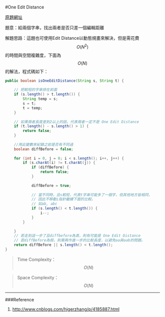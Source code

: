 #One Edit Distance

[原題網址](https://leetcode.com/problems/one-edit-distance/)

題意：給兩個字串，找出兩者是否只差一個編輯距離

解題思路：這題也可使用Edit Distance以動態規畫來解決，但是需花費$$O(N^{2})$$的時間與空間複雜度，下面為$$O(N)$$的解法，程式碼如下：

```java
public boolean isOneEditDistance(String s, String t) {
    
    // 把較短的字串排在前面
    if (s.length() > t.length()) {
        String temp = s;
        s = t;
        t = temp;
    }
    
    // 如果兩者長度差到2以上的話，代表兩者一定不是 One Edit Distance
    if (t.length() - s.length() > 1) {
        return false;
    }
    
    //用此變數來紀錄之前是否有不同過
    boolean diffBefore = false;
    
    for (int i = 0, j = 0; i < s.length(); i++, j++) {
        if (s.charAt(i) != t.charAt(j)) {
            if (diffBefore) {
                return false;
            }
            
            diffBefore = true;
            
            // 當不同時，且s較短，代表t字串可能多了一個字，但其他地方皆相同，
            // 因此不移動i指針繼續下面的比較。
            // 如ab, abc
            if (s.length() < t.length()) {
                i--;
            }
        }
        
    }
    // 若走到這一步了且diffbefore為真，則有可能是 One Edit Distance
    // 若diffBefore為假，則需再作進一步的比較長度，以避免aa與aab的問題。
    return diffBefore || s.length() < t.length();
}
```
>Time Complexity：$$O(N)$$

>Space Complexity：$$O(N)$$

---
###Reference
1. http://www.cnblogs.com/higerzhang/p/4185887.html